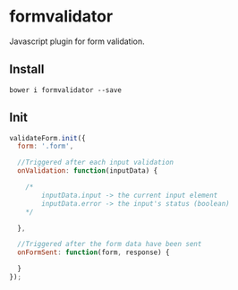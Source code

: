 # formvalidator
Javascript plugin for form validation.

## Install
`bower i formvalidator --save`

## Init
``` js
validateForm.init({
  form: '.form',

  //Triggered after each input validation
  onValidation: function(inputData) {

    /*
        inputData.input -> the current input element
        inputData.error -> the input's status (boolean)
    */

  },

  //Triggered after the form data have been sent
  onFormSent: function(form, response) {

  }
});
```
